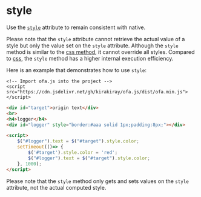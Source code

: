 # style

Use the [`style`](https://developer.mozilla.org/en-US/docs/Web/API/HTMLElement/style) attribute to remain consistent with native.

Please note that the `style` attribute cannot retrieve the actual value of a style but only the value set on the `style` attribute. Although the `style` method is similar to the [css method](./css.md), it cannot override all styles. Compared to [css](./css.md), the `style` method has a higher internal execution efficiency.

Here is an example that demonstrates how to use `style`: 

<html-viewer>

```
<!-- Import ofa.js into the project -->
<script src="https://cdn.jsdelivr.net/gh/kirakiray/ofa.js/dist/ofa.min.js"></script>
```

```html
<div id="target">origin text</div>
<br>
<h4>logger</h4>
<div id="logger" style="border:#aaa solid 1px;padding:8px;"></div>

<script>
    $("#logger").text = $("#target").style.color;
    setTimeout(()=> {
        $('#target').style.color = 'red';
        $("#logger").text = $("#target").style.color;
    }, 1000);
</script>
```

</html-viewer>

Please note that the `style` method only gets and sets values on the `style` attribute, not the actual computed style.